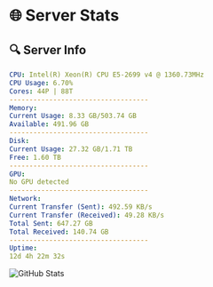 # 🌐 Server Stats
## 🔍 Server Info
```yaml
CPU: Intel(R) Xeon(R) CPU E5-2699 v4 @ 1360.73MHz
CPU Usage: 6.70%
Cores: 44P | 88T
-----------------------------------
Memory:
Current Usage: 8.33 GB/503.74 GB
Available: 491.96 GB
-----------------------------------
Disk:
Current Usage: 27.32 GB/1.71 TB
Free: 1.60 TB
-----------------------------------
GPU:
No GPU detected
-----------------------------------
Network:
Current Transfer (Sent): 492.59 KB/s
Current Transfer (Received): 49.28 KB/s
Total Sent: 647.27 GB
Total Received: 140.74 GB
-----------------------------------
Uptime:
12d 4h 22m 32s
```
![GitHub Stats](https://img.shields.io/badge/Updated-2025-05-01_21:31:20-blue)